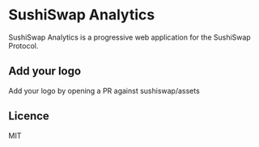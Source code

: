 # SushiSwap Analytics

SushiSwap Analytics is a progressive web application for the SushiSwap Protocol.

## Add your logo

Add your logo by opening a PR against sushiswap/assets

## Licence

MIT
